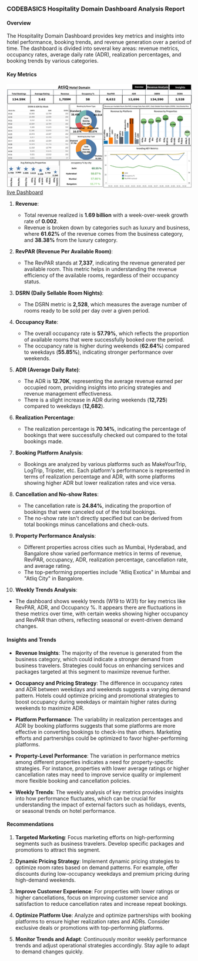### CODEBASICS Hospitality Domain Dashboard Analysis Report

#### Overview

The Hospitality Domain Dashboard provides key metrics and insights into hotel performance, booking trends, and revenue generation over a 
period of time. The dashboard is divided into several key areas: revenue metrics, occupancy rates, average daily rate (ADR), realization 
percentages, and booking trends by various categories.

#### Key Metrics
![CODEBASICS Hospitality Domain](https://github.com/amard3p/amard3p.github.io/blob/fd3cec2e2f2adea2cef135c195328c9c6a0650ff/projects/CodeBasics.io_hospitality%20domain/Atliq%20Hospitality%20Overview.png)
<a href='https://public.tableau.com/views/CODEBASICSHospitalityDomainDashboardAnalysisReport/AtliqHospitalityOverview?:language=en-US&:sid=&:redirect=auth&:display_count=n&:origin=viz_share_link'> live Dashboard</a>  
1. **Revenue**:  
   - Total revenue realized is **1.69 billion** with a week-over-week growth rate of **0.002**.
   - Revenue is broken down by categories such as luxury and business, where **61.62%** of the revenue comes from the business category, 
     and **38.38%** from the luxury category.

2. **RevPAR (Revenue Per Available Room)**:  
   - The RevPAR stands at **7,337**, indicating the revenue generated per available room. This metric helps in understanding the revenue
     efficiency of the available rooms, regardless of their occupancy status.

3. **DSRN (Daily Sellable Room Nights)**:  
   - The DSRN metric is **2,528**, which measures the average number of rooms ready to be sold per day over a given period.

4. **Occupancy Rate**:  
   - The overall occupancy rate is **57.79%**, which reflects the proportion of available rooms that were successfully booked over the period.
   - The occupancy rate is higher during weekends (**62.64%**) compared to weekdays (**55.85%**), indicating stronger performance over weekends.

5. **ADR (Average Daily Rate)**:  
   - The ADR is **12.70K**, representing the average revenue earned per occupied room, providing insights into pricing strategies and revenue 
     management effectiveness.
   - There is a slight increase in ADR during weekends (**12,725**) compared to weekdays (**12,682**).

6. **Realization Percentage**:  
   - The realization percentage is **70.14%**, indicating the percentage of bookings that were successfully checked out compared to the total 
    bookings made.

7. **Booking Platform Analysis**:  
   - Bookings are analyzed by various platforms such as MakeYourTrip, LogTrip, Tripster, etc. Each platform's performance is represented in 
      terms of realization percentage and ADR, with some platforms showing higher ADR but lower realization rates and vice versa.
   
8. **Cancellation and No-show Rates**:  
   - The cancellation rate is **24.84%**, indicating the proportion of bookings that were canceled out of the total bookings.
   - The no-show rate isn't directly specified but can be derived from total bookings minus cancellations and check-outs.

9. **Property Performance Analysis**:  
   - Different properties across cities such as Mumbai, Hyderabad, and Bangalore show varied performance metrics in terms of revenue, RevPAR, 
      occupancy, ADR, realization percentage, cancellation rate, and average rating.
   - The top-performing properties include "Atliq Exotica" in Mumbai and "Atliq City" in Bangalore.

10. **Weekly Trends Analysis**:  
   - The dashboard shows weekly trends (W19 to W31) for key metrics like RevPAR, ADR, and Occupancy %. It appears there are fluctuations in
      these metrics over time, with certain weeks showing higher occupancy and RevPAR than others, reflecting seasonal or event-driven demand changes.

#### Insights and Trends

- **Revenue Insights**: The majority of the revenue is generated from the business category, which could indicate a stronger demand from business 
   travelers. Strategies could focus on enhancing services and packages targeted at this segment to maximize revenue further.
  
- **Occupancy and Pricing Strategy**: The difference in occupancy rates and ADR between weekdays and weekends suggests a varying demand pattern. 
    Hotels could optimize pricing and promotional strategies to boost occupancy during weekdays or maintain higher rates during weekends to 
    maximize ADR.

- **Platform Performance**: The variability in realization percentages and ADR by booking platforms suggests that some platforms are more 
    effective in converting bookings to check-ins than others. Marketing efforts and partnerships could be optimized to favor higher-performing 
    platforms.

- **Property-Level Performance**: The variation in performance metrics among different properties indicates a need for property-specific strategies.
    For instance, properties with lower average ratings or higher cancellation rates may need to improve service quality or implement more flexible 
    booking and cancellation policies.

- **Weekly Trends**: The weekly analysis of key metrics provides insights into how performance fluctuates, which can be crucial for understanding
    the impact of external factors such as holidays, events, or seasonal trends on hotel performance.

#### Recommendations

1. **Targeted Marketing**: Focus marketing efforts on high-performing segments such as business travelers. Develop specific packages and promotions 
                            to attract this segment.

2. **Dynamic Pricing Strategy**: Implement dynamic pricing strategies to optimize room rates based on demand patterns. For example, offer discounts 
                          during low-occupancy weekdays and premium pricing during high-demand weekends.

3. **Improve Customer Experience**: For properties with lower ratings or higher cancellations, focus on improving customer service and satisfaction
                                    to reduce cancellation rates and increase repeat bookings.

4. **Optimize Platform Use**: Analyze and optimize partnerships with booking platforms to ensure higher realization rates and ADRs. Consider 
                              exclusive deals or promotions with top-performing platforms.

5. **Monitor Trends and Adapt**: Continuously monitor weekly performance trends and adjust operational strategies accordingly. Stay agile to 
                                  adapt to demand changes quickly.

